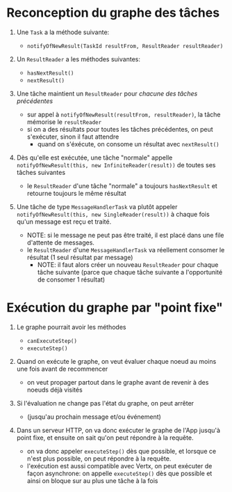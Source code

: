 # Reconception du graphe des tâches

1. Une `Task` a la méthode suivante:
    * `notifyOfNewResult(TaskId resultFrom, ResultReader resultReader)`

1. Un `ResultReader` a les méthodes suivantes:
    * `hasNextResult()`
    * `nextResult()`

1. Une tâche maintient un `ResultReader` pour *chacune des tâches précédentes*
    * sur appel à `notifyOfNewResult(resultFrom, resultReader)`, la tâche mémorise le `resultReader`
    * si on a des résultats pour toutes les tâches précédentes, on peut s'exécuter, sinon il faut attendre
        * quand on s'éxécute, on consome un résultat avec `nextResult()`

1. Dès qu'elle est exécutée, une tâche "normale" appelle `notifyOfNewResult(this, new InfiniteReader(result))` de toutes ses tâches suivantes 
    * le `ResultReader` d'une tâche "normale" a toujours `hasNextResult` et retourne toujours le même résultat

1. Une tâche de type `MessageHandlerTask` va plutôt appeler `notifyOfNewResult(this, new SingleReader(result))` à chaque fois qu'un message est reçu et traité.
    * NOTE: si le message ne peut pas être traité, il est placé dans une file d'attente de messages.
    * le `ResultReader` d'une `MessageHandlerTask` va réellement consomer le résultat (1 seul résultat par message)
        * NOTE: il faut alors créer un nouveau `ResultReader` pour chaque tâche suivante (parce que chaque tâche suivante a l'opportunité de consomer 1 résultat)

# Exécution du graphe par "point fixe"

1. Le graphe pourrait avoir les méthodes
    * `canExecuteStep()`
    * `executeStep()`

1. Quand on exécute le graphe, on veut évaluer chaque noeud au moins une fois avant de recommencer
    * on veut propager partout dans le graphe avant de revenir à des noeuds déjà visités

1. Si l'évaluation ne change pas l'état du graphe, on peut arrêter 
    * (jusqu'au prochain message et/ou événement)

1. Dans un serveur HTTP, on va donc exécuter le graphe de l'App jusqu'à point fixe, et ensuite on sait qu'on peut répondre à la requête.
    * on va donc appeler `executeStep()` dès que possible, et lorsque ce n'est plus possible, on peut répondre à la requête.
    * l'exécution est aussi compatible avec Vertx, on peut exécuter de façon asynchrone: on appelle `executeStep()` dès que possible et ainsi on bloque sur au plus une tâche à la fois
